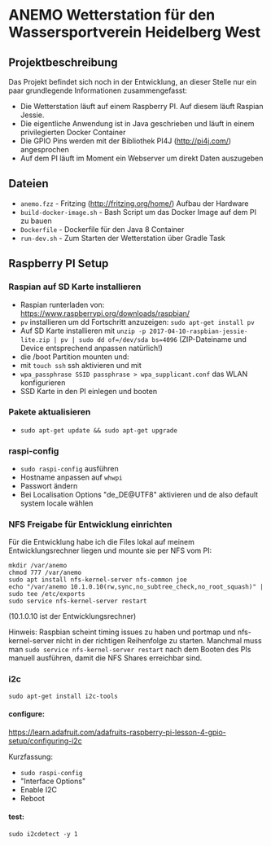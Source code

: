 # ANEMO Wetterstation für den Wassersportverein Heidelberg West

## Projektbeschreibung

Das Projekt befindet sich noch in der Entwicklung, an dieser Stelle nur ein paar grundlegende Informationen zusammengefasst:

 - Die Wetterstation läuft auf einem Raspberry PI. Auf diesem läuft Raspian Jessie.
 - Die eigentliche Anwendung ist in Java geschrieben und läuft in einem privilegierten Docker Container
 - Die GPIO Pins werden mit der Bibliothek PI4J (http://pi4j.com/) angesprochen
 - Auf dem PI läuft im Moment ein Webserver um direkt Daten auszugeben
 
## Dateien

 - `anemo.fzz` - Fritzing (http://fritzing.org/home/) Aufbau der Hardware
 - `build-docker-image.sh` - Bash Script um das Docker Image auf dem PI zu bauen
 - `Dockerfile` - Dockerfile für den Java 8 Container
 - `run-dev.sh` - Zum Starten der Wetterstation über Gradle Task
 
## Raspberry PI Setup

### Raspian auf SD Karte installieren

 - Raspian runterladen von: https://www.raspberrypi.org/downloads/raspbian/
 - `pv` installieren um dd Fortschritt anzuzeigen: `sudo apt-get install pv`
 - Auf SD Karte installieren mit `unzip -p 2017-04-10-raspbian-jessie-lite.zip | pv | sudo dd of=/dev/sda bs=4096` (ZIP-Dateiname und Device entsprechend anpassen natürlich!)
 - die /boot Partition mounten und:
 - mit `touch ssh` ssh aktivieren und mit
 - `wpa_passphrase SSID passphrase > wpa_supplicant.conf` das WLAN konfigurieren
 - SSD Karte in den PI einlegen und booten

### Pakete aktualisieren
 - `sudo apt-get update && sudo apt-get upgrade`
 
### raspi-config
 - `sudo raspi-config` ausführen
 - Hostname anpassen auf `whwpi`
 - Passwort ändern
 - Bei Localisation Options "de_DE@UTF8" aktivieren und de also default system locale wählen

### NFS Freigabe für Entwicklung einrichten

Für die Entwicklung habe ich die Files lokal auf meinem Entwicklungsrechner liegen und mounte sie per NFS vom PI:

```
mkdir /var/anemo
chmod 777 /var/anemo
sudo apt install nfs-kernel-server nfs-common joe 
echo "/var/anemo 10.1.0.10(rw,sync,no_subtree_check,no_root_squash)" | sudo tee /etc/exports
sudo service nfs-kernel-server restart
```

(10.1.0.10 ist der Entwicklungsrechner)

Hinweis: Raspbian scheint timing issues zu haben und portmap und nfs-kernel-server nicht in der richtigen Reihenfolge zu starten. Manchmal muss man `sudo service nfs-kernel-server restart` nach dem Booten des PIs manuell ausführen, damit die NFS Shares erreichbar sind.

### i2c
`sudo apt-get install i2c-tools`

#### configure: 
https://learn.adafruit.com/adafruits-raspberry-pi-lesson-4-gpio-setup/configuring-i2c

Kurzfassung:
 - `sudo raspi-config`
 - "Interface Options"
 - Enable I2C
 - Reboot

#### test:
`sudo i2cdetect -y 1`